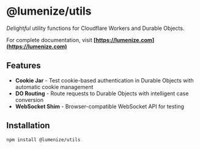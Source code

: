 # @lumenize/utils

*De*light*ful* utility functions for Cloudflare Workers and Durable Objects.

For complete documentation, visit **[https://lumenize.com](https://lumenize.com)**

## Features

- **Cookie Jar** - Test cookie-based authentication in Durable Objects with automatic cookie management
- **DO Routing** - Route requests to Durable Objects with intelligent case conversion
- **WebSocket Shim** - Browser-compatible WebSocket API for testing

## Installation

```bash
npm install @lumenize/utils
```
